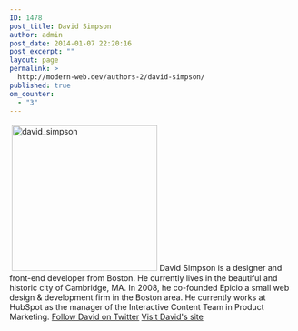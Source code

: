 ```yaml
---
ID: 1478
post_title: David Simpson
author: admin
post_date: 2014-01-07 22:20:16
post_excerpt: ""
layout: page
permalink: >
  http://modern-web.dev/authors-2/david-simpson/
published: true
om_counter:
  - "3"
---
```

[<img class="size-full wp-image-1481 alignright" style="margin: 4px" alt="david_simpson" src="http://flippinawesome.org/wp-content/uploads/2014/01/david_simpson.png" width="256" height="256" />][1]David Simpson is a designer and front-end developer from Boston. He currently lives in the beautiful and historic city of Cambridge, MA. In 2008, he co-founded Epicio a small web design & development firm in the Boston area. He currently works at HubSpot as the manager of the Interactive Content Team in Product Marketing. [Follow David on Twitter][2] [Visit David's site][3]

 [1]: http://flippinawesome.org/wp-content/uploads/2014/01/david_simpson.png
 [2]: http://twitter.com/simpson
 [3]: http://www.simpsn.com/